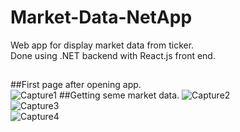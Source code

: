 # Market-Data-NetApp

Web app for display market data from ticker.  
Done using .NET backend with React.js front end.
##
##First page after opening app.  
![Capture1](https://github.com/Seandowling123/Market-Data-NetApp/assets/61026772/d63c0bae-0ced-40a0-8ec0-98ff0c48620b) 
##Getting seme market data.
![Capture2](https://github.com/Seandowling123/Market-Data-NetApp/assets/61026772/1a121f06-fa8b-4337-9af8-4b9556de7b23)  
![Capture3](https://github.com/Seandowling123/Market-Data-NetApp/assets/61026772/60ae6cae-bddb-4449-b478-b13b9ee3771d)  
![Capture4](https://github.com/Seandowling123/Market-Data-NetApp/assets/61026772/67bc60cc-ccf3-4cd7-9f0d-5d70711d6b7c)
